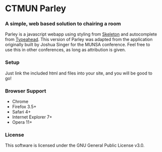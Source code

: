 # CTMUN Parley
### A simple, web based solution to chairing a room

Parley is a javascript webapp using styling from [Skeleton](http://www.getskeleton.com/) and autocomplete from [Typeahead](http://twitter.github.io/typeahead.js/). This version of Parley was adapted from the application originally built by Joshua Singer for the MUNSA conference. Feel free to use this in other conferences, as long as attribution is given.

### Setup
Just link the included html and files into your site, and you will be good to go!

### Browser Support
* Chrome
* Firefox 3.5+
* Safari 4+
* Internet Explorer 7+
* Opera 11+

### License
This software is licensed under the GNU General Public License v3.0.
